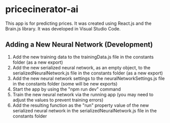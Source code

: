 # pricecinerator-ai

This app is for predicting prices. It was created using React.js and the Brain.js library. It was developed in Visual Studio Code.

## Adding a New Neural Network (Development)

1. Add the new training data to the trainingData.js file in the constants folder (as a new export)
2. Add the new serialized neural network, as an empty object, to the serializedNeuralNetwork.js file in the constants folder (as a new export)
3. Add the new neural network settings to the neuralNetworkSettings.js file in the constants folder (some will be new exports)
4. Start the app by using the "npm run dev" command
5. Train the new neural network via the running app (you may need to adjust the values to prevent training errors)
6. Add the resulting function as the "run" property value of the new serialized neural network in the serializedNeuralNetwork.js file in the constants folder
